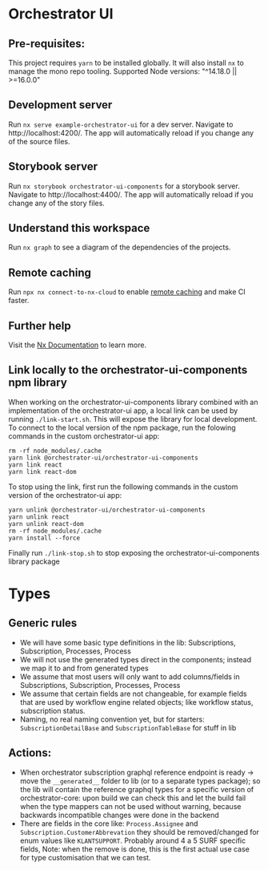 # Orchestrator UI

## Pre-requisites:

This project requires `yarn` to be installed globally. It will also install `nx` to manage the mono repo tooling.
Supported Node versions: "^14.18.0 || >=16.0.0"

## Development server

Run `nx serve example-orchestrator-ui` for a dev server. Navigate to http://localhost:4200/. The app will automatically reload if you change any of the source files.

## Storybook server

Run `nx storybook orchestrator-ui-components` for a storybook server. Navigate to http://localhost:4400/. The app will automatically reload if you change any of the story files.

## Understand this workspace

Run `nx graph` to see a diagram of the dependencies of the projects.

## Remote caching

Run `npx nx connect-to-nx-cloud` to enable [remote caching](https://nx.app) and make CI faster.

## Further help

Visit the [Nx Documentation](https://nx.dev) to learn more.

## Link locally to the orchestrator-ui-components npm library

When working on the orchestrator-ui-components library combined with an implementation of the orchestrator-ui app, a local link can be used by running `./link-start.sh`. This will expose the library for local development. To connect to the local version of the npm package, run the folowing commands in the custom orchestrator-ui app:

```shell
rm -rf node_modules/.cache
yarn link @orchestrator-ui/orchestrator-ui-components
yarn link react
yarn link react-dom
```

To stop using the link, first run the following commands in the custom version of the orchestrator-ui app:

```shell
yarn unlink @orchestrator-ui/orchestrator-ui-components
yarn unlink react
yarn unlink react-dom
rm -rf node_modules/.cache
yarn install --force
```

Finally run `./link-stop.sh` to stop exposing the orchestrator-ui-components library package

# Types

## Generic rules

-   We will have some basic type definitions in the lib: Subscriptions, Subscription, Processes, Process
-   We will not use the generated types direct in the components; instead we map it to and from generated types
-   We assume that most users will only want to add columns/fields in Subscriptions, Subscription, Processes, Process
-   We assume that certain fields are not changeable, for example fields that are used by workflow engine related objects;
    like workflow status, subscription status.
-   Naming, no real naming convention yet, but for starters: `SubscriptionDetailBase` and `SubscriptionTableBase` for
    stuff in lib

## Actions:

-   When orchestrator subscription graphql reference endpoint is ready -> move the `__generated__` folder to lib (or to a
    separate types package); so the lib will contain the reference graphql types for a specific version of
    orchestrator-core: upon build we can check this and let the build fail when the type mappers can not be used without
    warning, because backwards incompatible changes were done in the backend
-   There are fields in the core like: `Process.Assignee` and `Subscription.CustomerAbbrevation` they should be
    removed/changed for enum values like `KLANTSUPPORT`. Probably around 4 a 5 SURF specific fields, Note: when the remove
    is done, this is the first actual use case for type customisation that we can test.
